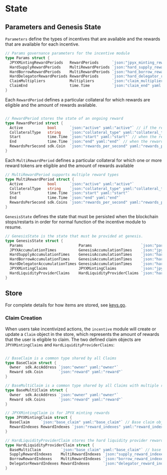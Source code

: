 <!--
order: 2
-->

# State

## Parameters and Genesis State

`Parameters` define the types of incentives that are available and the rewards that are available for each incentive.

```go
// Params governance parameters for the incentive module
type Params struct {
  JPYXMintingRewardPeriods   RewardPeriods      `json:"jpyx_minting_reward_periods" yaml:"jpyx_minting_reward_periods"` // rewards for minting JPYX
  HardSupplyRewardPeriods    MultiRewardPeriods `json:"hard_supply_reward_periods" yaml:"hard_supply_reward_periods"` // rewards for hard supply
  HardBorrowRewardPeriods    MultiRewardPeriods `json:"hard_borrow_reward_periods" yaml:"hard_borrow_reward_periods"` // rewards for hard borrow
  HardDelegatorRewardPeriods RewardPeriods      `json:"hard_delegator_reward_periods" yaml:"hard_delegator_reward_periods"` // rewards for kava delegators
  ClaimMultipliers           Multipliers        `json:"claim_multipliers" yaml:"claim_multipliers"` // the available claim multipliers that determine who much rewards are paid out and how long rewards are locked for
  ClaimEnd                   time.Time          `json:"claim_end" yaml:"claim_end"` // the time at which claims expire
}

```

Each `RewardPeriod` defines a particular collateral for which rewards are eligible and the amount of rewards available.

```go

// RewardPeriod stores the state of an ongoing reward
type RewardPeriod struct {
  Active           bool      `json:"active" yaml:"active"` // if the reward is active
  CollateralType   string    `json:"collateral_type" yaml:"collateral_type"` // the collateral type for which rewards apply
  Start            time.Time `json:"start" yaml:"start"` // when the rewards start
  End              time.Time `json:"end" yaml:"end"` // when the rewards end
  RewardsPerSecond sdk.Coin  `json:"rewards_per_second" yaml:"rewards_per_second"` // per second reward payouts
}
```

Each `MultiRewardPeriod` defines a particular collateral for which one or more reward tokens are eligible and the amount of rewards available

```go
// MultiRewardPeriod supports multiple reward types
type MultiRewardPeriod struct {
  Active           bool      `json:"active" yaml:"active"`
  CollateralType   string    `json:"collateral_type" yaml:"collateral_type"`
  Start            time.Time `json:"start" yaml:"start"`
  End              time.Time `json:"end" yaml:"end"`
  RewardsPerSecond sdk.Coins `json:"rewards_per_second" yaml:"rewards_per_second"` // per second reward payouts
}
```

`GenesisState` defines the state that must be persisted when the blockchain stops/restarts in order for normal function of the incentive module to resume.

```go
// GenesisState is the state that must be provided at genesis.
type GenesisState struct {
  Params                         Params                      `json:"params" yaml:"params"` // governance parameters
  JPYXAccumulationTimes          GenesisAccumulationTimes    `json:"jpyx_accumulation_times" yaml:"jpyx_accumulation_times"` // when JPYX rewards were last accumulated
  HardSupplyAccumulationTimes    GenesisAccumulationTimes    `json:"hard_supply_accumulation_times" yaml:"hard_supply_accumulation_times"`  // when hard supply rewards were last accumulated
  HardBorrowAccumulationTimes    GenesisAccumulationTimes    `json:"hard_borrow_accumulation_times" yaml:"hard_borrow_accumulation_times"` // when hard borrow rewards were last accumulated
  HardDelegatorAccumulationTimes GenesisAccumulationTimes    `json:"hard_delegator_accumulation_times"  yaml:"hard_delegator_accumulation_times"` // when hard delegator rewards were last accumulated
  JPYXMintingClaims              JPYXMintingClaims           `json:"jpyx_minting_claims" yaml:"jpyx_minting_claims"` // JPYX minting claims at genesis, if any
  HardLiquidityProviderClaims    HardLiquidityProviderClaims `json:"hard_liquidity_provider_claims" yaml:"hard_liquidity_provider_claims"` // Hard liquidity provider claims at genesis, if any
}
```

## Store

For complete details for how items are stored, see [keys.go](../types/keys.go).

### Claim Creation

When users take incentivized actions, the `incentive` module will create or update a `Claim` object in the store, which represents the amount of rewards that the user is eligible to claim. The two defined claim objects are `JPYXMintingClaims` and `HardLiquidityProviderClaims`:

```go

// BaseClaim is a common type shared by all Claims
type BaseClaim struct {
  Owner  sdk.AccAddress `json:"owner" yaml:"owner"`
  Reward sdk.Coin       `json:"reward" yaml:"reward"`
}

// BaseMultiClaim is a common type shared by all Claims with multiple reward denoms
type BaseMultiClaim struct {
  Owner  sdk.AccAddress `json:"owner" yaml:"owner"`
  Reward sdk.Coins      `json:"reward" yaml:"reward"`
}

// JPYXMintingClaim is for JPYX minting rewards
type JPYXMintingClaim struct {
  BaseClaim     `json:"base_claim" yaml:"base_claim"` // Base claim object
  RewardIndexes RewardIndexes `json:"reward_indexes" yaml:"reward_indexes"` // indexes which are used to calculate the amount of rewards a user can claim
}

// HardLiquidityProviderClaim stores the hard liquidity provider rewards that can be claimed by owner
type HardLiquidityProviderClaim struct {
  BaseMultiClaim         `json:"base_claim" yaml:"base_claim"` // base claim object
  SupplyRewardIndexes    MultiRewardIndexes `json:"supply_reward_indexes" yaml:"supply_reward_indexes"` // indexes which are used to calculate the amount of hard supply rewards a user can claim
  BorrowRewardIndexes    MultiRewardIndexes `json:"borrow_reward_indexes" yaml:"borrow_reward_indexes"` // indexes which are used to calculate the amount of hard borrow rewards a user can claim
  DelegatorRewardIndexes RewardIndexes      `json:"delegator_reward_indexes" yaml:"delegator_reward_indexes"` // indexes which are used to calculate the amount of hard delegator rewards a user can claim
}
```
